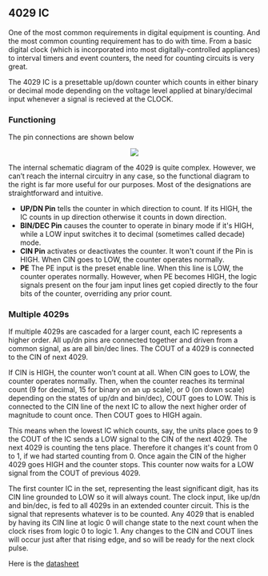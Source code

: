 ## 4029 IC

One of the most common requirements in digital equipment is counting. And the most
common counting requirement has to do with time. From a basic digital clock (which
is incorporated into most digitally-controlled appliances) to interval timers and event
counters, the need for counting circuits is very great.

The 4029 IC is a presettable up/down counter which counts in either binary or decimal mode depending on the voltage
level applied at binary/decimal input whenever a signal is recieved at the CLOCK. 

### Functioning
The pin connections are shown below

<p align="center">
<img src="https://user-images.githubusercontent.com/58845531/79280375-d5e26180-7ecd-11ea-8fce-5c1838e54a22.png"/>
</p> 


The internal schematic diagram of the 4029 is quite complex. However, we can’t reach the internal circuitry in any
case, so the functional diagram to the right is far more useful for our purposes.
Most of the designations are straightforward and intuitive.

* __UP/DN Pin__ tells the counter in which direction to count. If its HIGH, the IC counts in up direction otherwise it counts in down direction.
* __BIN/DEC Pin__ causes the counter to operate in binary mode if it's HIGH, while a LOW input switches it to decimal (sometimes called decade) mode.
* __CIN Pin__ activates or deactivates the counter. It won't count if the Pin is HIGH. When CIN goes to LOW, the counter operates normally.
* __PE__ The PE input is the preset enable line. When this line is LOW, the counter operates normally. However, when PE becomes HIGH, the logic signals present on the four jam input lines get copied directly to the four bits of the counter, overriding any prior count.

### Multiple 4029s

If multiple 4029s are cascaded for a larger count, each IC represents a higher order.  All up/dn pins are connected together and driven from a common signal, as are all bin/dec lines. The COUT of a 4029 is connected to the CIN of next 4029.  

If CIN is HIGH, the counter won’t count at all. When CIN goes to LOW, the counter operates normally. Then, when the counter reaches its terminal count (9 for decimal, 15 for binary on an up scale), or 0 (on down scale) depending on the states of up/dn and bin/dec), COUT goes to LOW. This is connected to the CIN line of the next IC to allow the next higher order of magnitude to count once. Then COUT goes to HIGH again. 

This means when the lowest IC which counts, say, the units place goes to 9 the COUT of the IC sends a LOW signal to the CIN of the next 4029. The next 4029 is counting the tens place. Therefore it changes it's count from 0 to 1, if we had started counting from 0. Once again the CIN of the higher 4029 goes HIGH and the counter stops. This counter now waits for a LOW signal from the COUT of previous 4029. 

The first counter IC in the set, representing the least significant digit, has its CIN line grounded to LOW so it will always count. The clock input, like up/dn and bin/dec, is fed to all 4029s in an extended counter circuit. This is the signal that represents whatever is to be counted. Any 4029 that is enabled by having its CIN line at logic 0 will change state to the next count when the clock rises from logic 0 to logic 1. Any changes to the CIN and COUT lines will occur just after that rising edge, and so will be ready for the next clock pulse.

Here is the [datasheet](https://www.renesas.com/in/en/www/doc/datasheet/cd4029bms.pdf)
